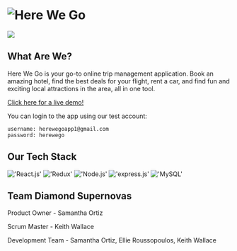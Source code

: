 # ![Here We Go](/dist/assets/README/Here_We_Go_logo_sm.png)

<img src="https://travis-ci.org/Diamond-Supernovas/here-we-go.svg?branch=dev"/>

## What Are We?

Here We Go is your go-to online trip management application. Book an amazing hotel, find the best deals for your flight, rent a car, and find fun and exciting local attractions in the area, all in one tool.

[Click here for a live demo!](https://herewegoapp.herokuapp.com/ "Here We Go!")

You can login to the app using our test account:
```
username: herewegoapp1@gmail.com
password: herewego
```

## Our Tech Stack
!['React.js'](/dist/assets/README/Reactjs_logo_sm.png)
!['Redux'](/dist/assets/README/Redux_logo_sm.png)
!['Node.js'](/dist/assets/README/nodejs_logo_sm.jpg)
!['express.js'](/dist/assets/README/expressjs_logo_sm.png)
!['MySQL'](/dist/assets/README/MySQL_logo_sm.png)

## Team Diamond Supernovas
Product Owner - Samantha Ortiz

Scrum Master - Keith Wallace

Development Team - Samantha Ortiz, Ellie Roussopoulos, Keith Wallace